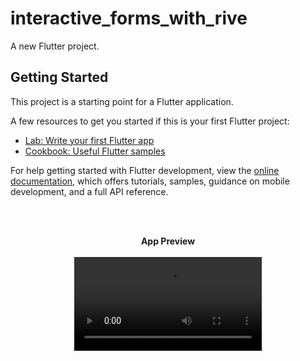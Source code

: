 # interactive_forms_with_rive

A new Flutter project.

## Getting Started

This project is a starting point for a Flutter application.

A few resources to get you started if this is your first Flutter project:

- [Lab: Write your first Flutter app](https://docs.flutter.dev/get-started/codelab)
- [Cookbook: Useful Flutter samples](https://docs.flutter.dev/cookbook)

For help getting started with Flutter development, view the
[online documentation](https://docs.flutter.dev/), which offers tutorials,
samples, guidance on mobile development, and a full API reference.

<br><br>
<div align="center">
  <b>App Preview</b>
</div>
<br>

<div align="center">
  <video src="https://github.com/OmarAmeer96/Rive_Interactive_Login/assets/93061060/c91411a3-f5c2-48da-9eb0-852537dc3f59" controls></video>
</div>
